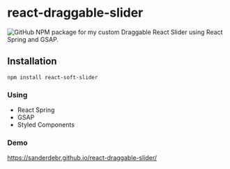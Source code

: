 # react-draggable-slider
![GitHub](https://img.shields.io/github/license/dbismut/react-soft-slider)
NPM package for my custom Draggable React Slider using React Spring and GSAP.

## Installation

```
npm install react-soft-slider
```

### Using
- React Spring
- GSAP
- Styled Components

### Demo
https://sanderdebr.github.io/react-draggable-slider/
